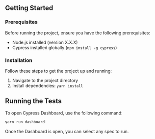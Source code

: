 ## Getting Started

### Prerequisites

Before running the project, ensure you have the following prerequisites:

- Node.js installed (version X.X.X)
- Cypress installed globally (`npm install -g cypress`)

### Installation

Follow these steps to get the project up and running:

1. Navigate to the project directory
2. Install dependencies: `yarn install`

## Running the Tests

To open Cypress Dashboard, use the following command:

```bash
yarn run dashboard
```

Once the Dashboard is open, you can select any spec to run.
